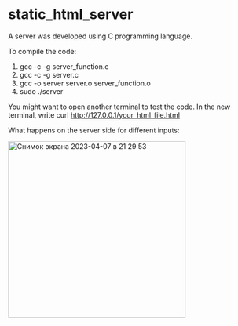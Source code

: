# static_html_server

A server was developed using C programming language.

To compile the code:
1. gcc -c -g server_function.c
2. gcc -c -g server.c
3. gcc -o server server.o server_function.o
4. sudo ./server

You might want to open another terminal to test the code.
In the new terminal, write curl http://127.0.0.1/your_html_file.html

What happens on the server side for different inputs:

<img width="361" alt="Снимок экрана 2023-04-07 в 21 29 53" src="https://user-images.githubusercontent.com/65128133/230637107-6904f563-7acd-4d0f-843b-8d621e753586.png">
